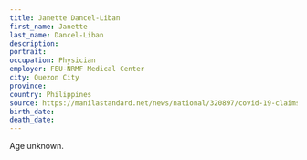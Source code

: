 ```yaml
---
title: Janette Dancel-Liban
first_name: Janette
last_name: Dancel-Liban
description: 
portrait: 
occupation: Physician
employer: FEU-NRMF Medical Center
city: Quezon City
province: 
country: Philippines
source: https://manilastandard.net/news/national/320897/covid-19-claims-15th-doctor-hero.html
birth_date: 
death_date: 
---
```


Age unknown.
